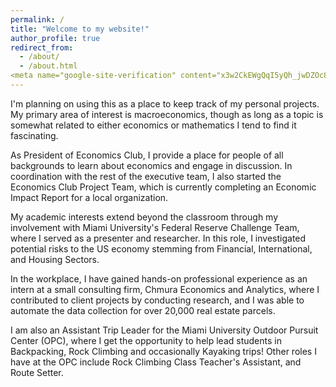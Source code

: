 ```yaml
---
permalink: /
title: "Welcome to my website!"
author_profile: true
redirect_from: 
  - /about/
  - /about.html
<meta name="google-site-verification" content="x3w2CkEWgQqI5yQh_jwDZOc8etX1q3s4FJEJdKU0iz4" />
---
```


I'm planning on using this as a place to keep track of my personal projects.  My primary area of interest is macroeconomics, though as long as a topic is somewhat related to either economics or mathematics I tend to find it fascinating.   

As President of Economics Club, I provide a place for people of all backgrounds to learn about economics and engage in discussion.  In coordination with the rest of the executive team, I also started the Economics Club Project Team, which is currently completing an Economic Impact Report for a local organization.  

My academic interests extend beyond the classroom through my involvement with Miami University's Federal Reserve Challenge Team, where I served as a presenter and researcher. In this role, I investigated potential risks to the US economy stemming from Financial, International, and Housing Sectors.

In the workplace, I have gained hands-on professional experience as an intern at a small consulting firm, Chmura Economics and Analytics, where I contributed to client projects by conducting research, and I was able to automate the data collection for over 20,000 real estate parcels.  

I am also an Assistant Trip Leader for the Miami University Outdoor Pursuit Center (OPC), where I get the opportunity to help lead students in Backpacking, Rock Climbing and occasionally Kayaking trips!  Other roles I have at the OPC include Rock Climbing Class Teacher's Assistant, and Route Setter.  
